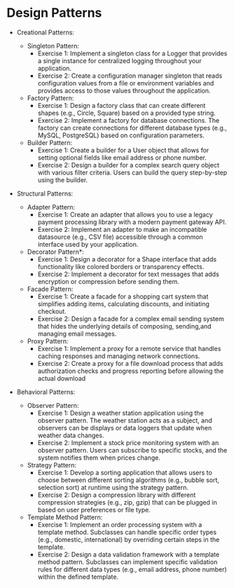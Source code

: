 # Design Patterns
- Creational Patterns:
    - Singleton Pattern:
        - Exercise 1: Implement a singleton class for a Logger that provides a single instance for
          centralized logging throughout your application.
        - Exercise 2: Create a configuration manager singleton that reads configuration values from a file or environment
          variables and provides access to those values throughout the application.
    - Factory Pattern:
        - Exercise 1: Design a factory class that can create different shapes (e.g., Circle, Square) based on a provided type string.
        - Exercise 2: Implement a factory for database connections. The factory can create connections for different database types (e.g., MySQL, PostgreSQL) based on configuration parameters.
    - Builder Pattern:
        - Exercise 1: Create a builder for a User object that allows for setting optional fields like email address or phone number.
        - Exercise 2: Design a builder for a complex search query object with various filter criteria. Users can build the query step-by-step using the builder.

- Structural Patterns:
    - Adapter Pattern:
        - Exercise 1: Create an adapter that allows you to use a legacy payment processing library with a modern payment gateway API.
        - Exercise 2: Implement an adapter to make an incompatible datasource (e.g., CSV file) accessible through a common interface used by your application.
    - Decorator Pattern*:
        - Exercise 1: Design a decorator for a Shape interface that adds functionality like colored borders or transparency effects.
        - Exercise 2: Implement a decorator for text messages that adds encryption or compression before sending them.
    - Facade Pattern:
        - Exercise 1: Create a facade for a shopping cart system that simplifies adding items, calculating discounts, and initiating checkout.
        - Exercise 2: Design a facade for a complex email sending system that hides the underlying details of composing, sending,and managing email messages.
    - Proxy Pattern:
        - Exercise 1: Implement a proxy for a remote service that handles caching responses and managing network connections.
        - Exercise 2: Create a proxy for a file download process that adds authorization checks and progress reporting before allowing the actual download

- Behavioral Patterns:
    - Observer Pattern:
        - Exercise 1: Design a weather station application using the observer
          pattern. The weather station acts as a subject, and observers can be
          displays or data loggers that update when weather data changes.
        - Exercise 2: Implement a stock price monitoring system with an observer
          pattern. Users can subscribe to specific stocks, and the system notifies
          them when prices change.
    - Strategy Pattern:
        - Exercise 1: Develop a sorting application that allows users to choose
          between different sorting algorithms (e.g., bubble sort, selection sort) at
          runtime using the strategy pattern.
        - Exercise 2: Design a compression library with different compression
          strategies (e.g., zip, gzip) that can be plugged in based on user
          preferences or file type.
    - Template Method Pattern:
        - Exercise 1: Implement an order processing system with a template
          method. Subclasses can handle specific order types (e.g., domestic,
          international) by overriding certain steps in the template.
        - Exercise 2: Design a data validation framework with a template method
          pattern. Subclasses can implement specific validation rules for different
          data types (e.g., email address, phone number) within the defined
          template.
